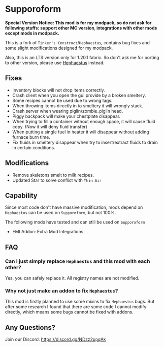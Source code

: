 # Supporoform

**Special Version Notice: This mod is for my modpack, so do not ask for following stuffs: support other MC version,
integrations with other mods except mods in modpack.**

This is a fork of `Tinker's Construct`/`Hephaestus`, contains bug fixes and some slight modifications designed for my
modpack.

Also, this is an LTS version only for 1.20.1 fabric. So don't ask me for porting to other version, please use
[Hephaestus](https://github.com/Alpha-s-Stuff/TinkersConstruct) instead.

## Fixes

- Inventory blocks will not drop items correctly.
- Crash client when you open the gui provide by a broken smeltery.
- Some recipes cannot be used due to wrong tags.
- When throwing items directly in to smeltery it will wrongly stack.
- Crash server when wearing piglin/zombie_piglin head.
- Piggy backpack will make your chestplate disappear.
- When trying to fill a container without enough space, it will cause fluid copy. (Now it will deny fluid transfer)
- When putting a single fuel in heater it will disappear without adding furnace burn time.
- Fix fluids in smeltery disappear when try to insert/extract fluids to drain in certain conditions.

## Modifications

- Remove skeletons smelt to milk recipes.
- Updated Star to solve conflict with `Thin Air`

## Capability

Since most code don't have massive modification, mods depend on `Hephaestus` can be used on `Supporoform`, but not 100%.

The following mods have tested and can still be used on `Supporoform`

- EMI Addon: Extra Mod Integrations

## FAQ

### Can I just simply replace `Hephaestus` and this mod with each other?

Yes, you can safely replace it. All registry names are not modified.

### Why not just make an addon to fix `Hephaestus`?

This mod is firstly planned to use some mixins to fix `Hephaestus` bugs. But after some research I found that there are
some code I cannot modify directly, which means some bugs cannot be fixed with addons.

## Any Questions?

Join our Discord: https://discord.gg/NDzz2upqAk

